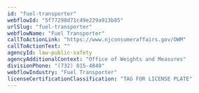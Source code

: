 ```yaml
---
id: "fuel-transporter"
webflowId: "5f77298d71c49e229a913b85"
urlSlug: "fuel-transporter"
webflowName: "Fuel Transporter"
callToActionLink: "https://www.njconsumeraffairs.gov/OWM"
callToActionText: ""
agencyId: law-public-safety
agencyAdditionalContext: "Office of Weights and Measures"
divisionPhone: "(732) 815-4840"
webflowIndustry: "Fuel Transporter"
licenseCertificationClassification: "TAG FOR LICENSE PLATE"
---
```


